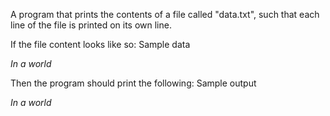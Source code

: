 A program that prints the contents of a file called "data.txt", such that each line of the file is printed on its own line.

If the file content looks like so:
Sample data

_In a
world_

Then the program should print the following:
Sample output

_In a
world_